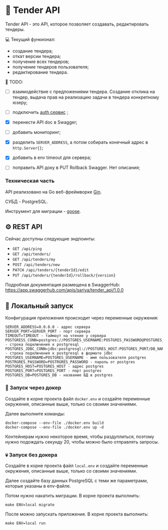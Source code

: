 # 💸 Tender API

Tender API - это API, которое позволяет создавать, редактировать тендеры. 

💻 Текущий функионал:
- создание тендера;
- откат версии тендера;
- получение всех тендеров;
- получение тендеров пользователя;
- редактирование тендера.

📜 TODO:
- [ ] взаимодействие с предложениями тендера. Создание отклика на тендер, выдача прав на реализацию задачи в тендера конкретному юзеру;
- [ ] подключить [auth сервис](https://github.com/sariya23/sso) ;
- [x] перенести API doc в Swagger;
- [ ] добавить мониторинг;
- [x] разделить `SERVER_ADDRESS`, а потом собирать конечный адрес в `http.Server{}`;
- [x] добавить в env timeout для сервера;
- [ ] поправить API доку в PUT Rollback Swagger. Нет описания;


### Техническая часть
API реализовано на Go веб-фреймворке [Gin](https://github.com/gin-gonic/gin). 

СУБД - PostgreSQL.

Инструмент для миграции - [goose](https://github.com/pressly/goose).


## ⚙️ REST API

Сейчас доступны следующие эндпоинты:
- `GET /api/ping`
- `GET /api/tenders/`
- `GET /api/tenders/my`
- `POST /api/tenders/new`
- `PATCH /api/tenders/{tenderId}/edit`
- `PUT /api/tenders/{tenderId}/rollback/{version}`

Подробная документация размещена в SwaggerHub: https://app.swaggerhub.com/apis/sariya/tender_api/1.0.0


## 🚀 Локальный запуск

Конфигурация приложения происходит через переменные окружения:

```
SERVER_ADDRESS=0.0.0.0 - адрес сервера
SERVER_PORT=SERVER_PORT - порт сервера
TIMEOUT=TIMEOUT - таймаут на чтение у сервера 
POSTGRESS_CONN=postgres://POSTGRES_USERNAME:POSTGRES_PASSWORD@POSTGRES_HOST:POSTGRES_PORT/DB_NAME - строка подключения к postgresql
POSTGRES_JDBC_CONN=jdbc:postgresql://POSTGRES_HOST:POSTGRES_PORT/DB_NAME - строка подключения к postgresql в формате jdbc
POSTGRES_USERNAME=POSTGRES_USERNAME - имя пользователя postgres
POSTRGRES_PASSWORD=POSTRGRES_PASSWORD - пароль от postgres
POSTGRES_HOST=POSTGRES_HOST - адрес postgres
POSTGRES_PORT=POSTGRES_PORT - порт postgres
POSTGRES_DB=POSTGRES_DB - название БД в postgres
```

### 🐳 Запуск через докер 

Создайте в корне проекта файл `docker.env` и создайте переменные окружения, описанные выше, только со своими значениями. 

Далее выполните команды:

```
docker-compose --env-file ./docker.env build
docker-compose --env-file ./docker.env up -d
```

Контейнерам нужно некоторое время, чтобы раздуплиться, поэтому нужно подождать секунду 20, чтобы можно было отправлять запросы.

### 💀 Запуск без докера

Создайте в корне проекта файл `local.env` и создайте переменные окружения, описанные выше, только со своими значениями. 

Далее создайте базу данных PostgreSQL с теми же параметрами, которые указаны в env-файле. 

Потом нужно накатить миграции. В корне проекта выполнить:

```
make ENV=local migrate
```

После можно запускать приложение. В корне проекта выполнить:

```
make ENV=local run
```

